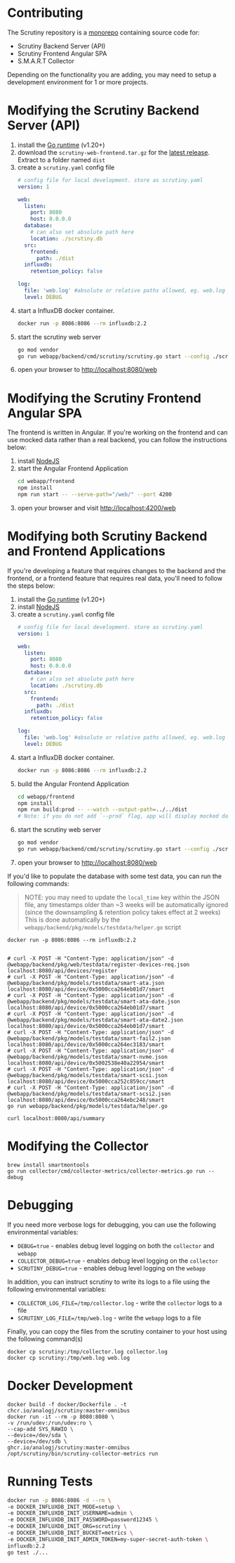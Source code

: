 # Contributing

The Scrutiny repository is a [monorepo](https://en.wikipedia.org/wiki/Monorepo) containing source code for:
- Scrutiny Backend Server (API)
- Scrutiny Frontend Angular SPA
- S.M.A.R.T Collector

Depending on the functionality you are adding, you may need to setup a development environment for 1 or more projects.

# Modifying the Scrutiny Backend Server (API)

1. install the [Go runtime](https://go.dev/doc/install) (v1.20+)
2. download the `scrutiny-web-frontend.tar.gz` for
   the [latest release](https://github.com/AnalogJ/scrutiny/releases/latest). Extract to a folder named `dist`
3. create a `scrutiny.yaml` config file
    ```yaml
    # config file for local development. store as scrutiny.yaml
    version: 1

    web:
      listen:
        port: 8080
        host: 0.0.0.0
      database:
        # can also set absolute path here
        location: ./scrutiny.db
      src:
        frontend:
          path: ./dist
      influxdb:
        retention_policy: false

    log:
      file: 'web.log' #absolute or relative paths allowed, eg. web.log
      level: DEBUG

    ```
4. start a InfluxDB docker container.
    ```bash
    docker run -p 8086:8086 --rm influxdb:2.2
    ```
5. start the scrutiny web server
    ```bash
    go mod vendor
    go run webapp/backend/cmd/scrutiny/scrutiny.go start --config ./scrutiny.yaml
    ```
6. open your browser to [http://localhost:8080/web](http://localhost:8080/web)

# Modifying the Scrutiny Frontend Angular SPA

The frontend is written in Angular. If you're working on the frontend and can use mocked data rather than a real backend, you can follow the instructions below:

1. install [NodeJS](https://nodejs.org/en/download/)
2. start the Angular Frontend Application
    ```bash
    cd webapp/frontend
    npm install
    npm run start -- --serve-path="/web/" --port 4200
    ```
3. open your browser and visit [http://localhost:4200/web](http://localhost:4200/web)

# Modifying both Scrutiny Backend and Frontend Applications
If you're developing a feature that requires changes to the backend and the frontend, or a frontend feature that requires real data,
you'll need to follow the steps below:

1. install the [Go runtime](https://go.dev/doc/install) (v1.20+)
2. install [NodeJS](https://nodejs.org/en/download/)
3. create a `scrutiny.yaml` config file
    ```yaml
    # config file for local development. store as scrutiny.yaml
    version: 1

    web:
      listen:
        port: 8080
        host: 0.0.0.0
      database:
        # can also set absolute path here
        location: ./scrutiny.db
      src:
        frontend:
          path: ./dist
      influxdb:
        retention_policy: false

    log:
      file: 'web.log' #absolute or relative paths allowed, eg. web.log
      level: DEBUG

    ```
4. start a InfluxDB docker container.
    ```bash
    docker run -p 8086:8086 --rm influxdb:2.2
    ```
5. build the Angular Frontend Application
    ```bash
    cd webapp/frontend
    npm install
    npm run build:prod -- --watch --output-path=../../dist
    # Note: if you do not add `--prod` flag, app will display mocked data for api calls.
    ```
6. start the scrutiny web server
    ```bash
    go mod vendor
    go run webapp/backend/cmd/scrutiny/scrutiny.go start --config ./scrutiny.yaml
    ```
7. open your browser to [http://localhost:8080/web](http://localhost:8080/web)


If you'd like to populate the database with some test data,  you can run the following commands:

> NOTE: you may need to update the `local_time` key within the JSON file, any timestamps older than ~3 weeks will be automatically ignored
> (since the downsampling & retention policy takes effect at 2 weeks)
> This is done automatically by the `webapp/backend/pkg/models/testdata/helper.go` script

```
docker run -p 8086:8086 --rm influxdb:2.2


# curl -X POST -H "Content-Type: application/json" -d @webapp/backend/pkg/web/testdata/register-devices-req.json localhost:8080/api/devices/register
# curl -X POST -H "Content-Type: application/json" -d @webapp/backend/pkg/models/testdata/smart-ata.json localhost:8080/api/device/0x5000cca264eb01d7/smart
# curl -X POST -H "Content-Type: application/json" -d @webapp/backend/pkg/models/testdata/smart-ata-date.json localhost:8080/api/device/0x5000cca264eb01d7/smart
# curl -X POST -H "Content-Type: application/json" -d @webapp/backend/pkg/models/testdata/smart-ata-date2.json localhost:8080/api/device/0x5000cca264eb01d7/smart
# curl -X POST -H "Content-Type: application/json" -d @webapp/backend/pkg/models/testdata/smart-fail2.json localhost:8080/api/device/0x5000cca264ec3183/smart
# curl -X POST -H "Content-Type: application/json" -d @webapp/backend/pkg/models/testdata/smart-nvme.json localhost:8080/api/device/0x5002538e40a22954/smart
# curl -X POST -H "Content-Type: application/json" -d @webapp/backend/pkg/models/testdata/smart-scsi.json localhost:8080/api/device/0x5000cca252c859cc/smart
# curl -X POST -H "Content-Type: application/json" -d @webapp/backend/pkg/models/testdata/smart-scsi2.json localhost:8080/api/device/0x5000cca264ebc248/smart
go run webapp/backend/pkg/models/testdata/helper.go

curl localhost:8080/api/summary

```

# Modifying the Collector
```
brew install smartmontools
go run collector/cmd/collector-metrics/collector-metrics.go run --debug
```


# Debugging

If you need more verbose logs for debugging, you can use the following environmental variables:

- `DEBUG=true` - enables debug level logging on both the `collector` and `webapp`
- `COLLECTOR_DEBUG=true` - enables debug level logging on the `collector`
- `SCRUTINY_DEBUG=true` - enables debug level logging on the `webapp`

In addition, you can instruct scrutiny to write its logs to a file using the following environmental variables:

- `COLLECTOR_LOG_FILE=/tmp/collector.log` - write the `collector` logs to a file
- `SCRUTINY_LOG_FILE=/tmp/web.log` - write the `webapp` logs to a file

Finally, you can copy the files from the scrutiny container to your host using the following command(s)

```
docker cp scrutiny:/tmp/collector.log collector.log
docker cp scrutiny:/tmp/web.log web.log
```

# Docker Development

```
docker build -f docker/Dockerfile . -t chcr.io/analogj/scrutiny:master-omnibus
docker run -it --rm -p 8080:8080 \
-v /run/udev:/run/udev:ro \
--cap-add SYS_RAWIO \
--device=/dev/sda \
--device=/dev/sdb \
ghcr.io/analogj/scrutiny:master-omnibus
/opt/scrutiny/bin/scrutiny-collector-metrics run
```


# Running Tests

```bash
docker run -p 8086:8086 -d --rm \
-e DOCKER_INFLUXDB_INIT_MODE=setup \
-e DOCKER_INFLUXDB_INIT_USERNAME=admin \
-e DOCKER_INFLUXDB_INIT_PASSWORD=password12345 \
-e DOCKER_INFLUXDB_INIT_ORG=scrutiny \
-e DOCKER_INFLUXDB_INIT_BUCKET=metrics \
-e DOCKER_INFLUXDB_INIT_ADMIN_TOKEN=my-super-secret-auth-token \
influxdb:2.2
go test ./...

```
